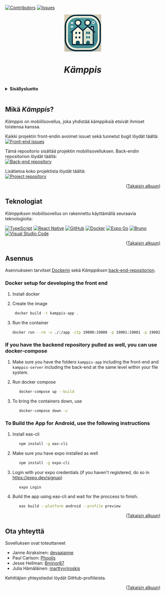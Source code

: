 <a id="readme-alku"></a>
<!-- SHIELDIT -->
[![Contributors][contributors-shield]][contributors-url]
[![Issues][issues-shield]][issues-url]

<div align="center">
<img src="./assets/images/kamppis-app-icon.png" alt="Kämppis-sovelluksen logo" width="120px" height="120px">
<h1><i>Kämppis</i></h1>
</div>

<br>
<details>
<summary><b>Sisällysluetto</b></summary>
  <ol>
    <li>
        <a href="#mikä-kämppis">Mikä <i>Kämppis</i>?</a>
    </li>
    <li>
        <a href="#teknologiat">Teknologiat</a>
    </li>
    <li>
        <a href="#asennus">Asennus</a>
    </li>
    <li>
        <a href="#ota-yhteyttä">Ota yhteyttä</a>
    </li>
  </ol>
</details><br>

## Mikä _Kämppis_?
_Kämppis_ on mobiilisovellus, joka yhdistää kämppiksiä etsivät ihmiset toistensa kanssa.

Kaikki projektin front-endin avoimet issuet sekä tunnetut bugit löydät täältä: <br>
[![Front-end issues][front-end-issues-logo]][front-end-issues-url]

Tämä repositorio sisältää projektin mobiilisovelluksen. Back-endin repositorion löydät täältä:<br>
[![Back-end repository][back-end-repository-logo]][back-end-repository-url]

Lisätietoa koko projektista löydät täältä: <br>
[![Project repository][project-repository-logo]][project-repository-url]

<p align="right">(<a href="#readme-alku">Takaisin alkuun</a>)</p>

## Teknologiat

_Kämppiksen_ mobiilisovellus on rakennettu käyttämällä seuraavia teknologioita:

[![TypeScript][typescript-logo]][typescript-url]
[![React Native][react-native-logo]][react-native-url]
[![GitHub][github-logo]][github-url]
[![Docker][docker-logo]][docker-url]
[![Expo Go][expo-logo]][expo-url]
[![Bruno][bruno-logo]][bruno-url]
[![Visual Studio Code][vs-code-logo]][vs-code-url]

<p align="right">(<a href="#readme-alku">Takaisin alkuun</a>)</p>

## Asennus
Asennukseen tarvitset [Dockerin](https://www.docker.com) sekä _Kämppiksen_ [back-end-repositorion](https://github.com/HH-Nat20/kamppis-server).

### Docker setup for developing the front end

1. Install docker

2. Create the image

   ```bash
    docker build -t kamppis-app .
   ```

3. Run the container

   ```bash
   docker run --rm -v ./:/app -itp 19000:19000 -p 19001:19001 -p 19002:19002 -p 8081:8081 kamppis-app
   ```

### If you have the backend repository pulled as well, you can use docker-compose

1. Make sure you have the folders `kamppis-app` including the front-end and `kamppis-server` including the back-end at the same level within your file system.

2. Run docker compose

   ```bash
      docker-compose up --build
   ```

3. To bring the containers down, use

   ```bash
      docker-compose down -v
   ```

### To Build the App for Android, use the following instructions

1. Install eas-cli

   ```bash
      npm install -g eas-cli
   ```
   
2. Make sure you have expo installed as well

   ```bash
      npm install -g expo-cli
   ```

3. Login with your expo credentials (if you haven't registered, do so in https://expo.dev/signup)

   ```bash
      expo Login
   ```
   
4. Build the app using eas-cli and wait for the proccess to finish.

   ```bash
      eas build --platform android --profile preview
   ```
   <p align="right">(<a href="#readme-alku">Takaisin alkuun</a>)</p>

## Ota yhteyttä
Sovelluksen ovat toteuttaneet
- Janne Airaksinen: [devaajanne](https://github.com/devaajanne)
- Paul Carlson: [Phoolis](https://github.com/Phoolis)
- Jesse Hellman: [Bminor87](https://github.com/Bminor87)
- Julia Hämäläinen: [marttyyriroskis](https://github.com/marttyyriroskis)

Kehittäjien yhteystiedot löydät GitHub-profiileista.
<p align="right">(<a href="#readme-alku">Takaisin alkuun</a>)</p>

   <!-- LINKIT JA KUVAT -->
[contributors-shield]: https://img.shields.io/github/contributors/HH-Nat20/kamppis-app?style=for-the-badge
[contributors-url]: https://img.shields.io/github/contributors/HH-Nat20/kamppis-app?style=for-the-badge
[issues-shield]: https://img.shields.io/github/issues/HH-Nat20/kamppis-server/front-end?style=for-the-badge
[issues-url]: https://img.shields.io/github/issues/HH-Nat20/kamppis-server/front-end
[back-end-repository-logo]: https://img.shields.io/badge/BackEnd%20Repository-000000?style=for-the-badge
[back-end-repository-url]: https://github.com/HH-Nat20/kamppis-server
[project-repository-logo]: https://img.shields.io/badge/Project%20Repository-000000?style=for-the-badge
[project-repository-url]: https://github.com/HH-Nat20
[front-end-issues-logo]: https://img.shields.io/badge/FrontEnd%20Issues-000000?style=for-the-badge
[front-end-issues-url]: https://github.com/HH-Nat20/kamppis-app/issues
[typescript-logo]: https://img.shields.io/badge/TypeScript-3178C6?style=for-the-badge&logo=typescript&logoColor=white
[typescript-url]: https://www.typescriptlang.org/
[react-native-logo]: https://img.shields.io/badge/react_native-%2320232a.svg?style=for-the-badge&logo=react&logoColor=%2361DAFB
[react-native-url]: https://reactnative.dev/
[github-logo]: https://img.shields.io/badge/GitHub-%23121011.svg?logo=github&logoColor=white&style=for-the-badge
[github-url]: https://github.com/
[docker-logo]: https://img.shields.io/badge/docker-257bd6?style=for-the-badge&logo=docker&logoColor=white
[docker-url]: https://www.docker.com/
[expo-logo]: https://img.shields.io/badge/Expo-000020?style=for-the-badge&logo=expo&logoColor=fff
[expo-url]: https://expo.dev/go
[bruno-logo]: https://img.shields.io/badge/Bruno-FF6C37?style=for-the-badge&logo=Bruno&logoColor=white
[bruno-url]: https://www.usebruno.com/
[vs-code-logo]: https://custom-icon-badges.demolab.com/badge/Visual%20Studio%20Code-0078d7.svg?logo=vsc&logoColor=white&style=for-the-badge
[vs-code-url]: https://code.visualstudio.com/